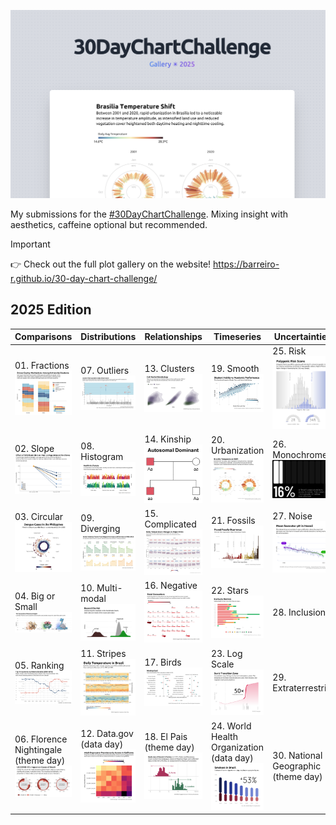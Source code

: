 ![cover](cover.jpg)

My submissions for the [#30DayChartChallenge](https://github.com/30DayChartChallenge). Mixing insight with aesthetics, caffeine optional but recommended.

> [!IMPORTANT]  
> 👉 Check out the full plot gallery on the website!
> https://barreiro-r.github.io/30-day-chart-challenge/

## 2025 Edition 

| Comparisons                                                          | Distributions                                             | Relationships          | Timeseries                                      | Uncertainties                           |
|----------------------------------------------------------------------|-----------------------------------------------------------|------------------------|-------------------------------------------------|-----------------------------------------|
| 01. Fractions ![day1](/2025/images/day01.png)                        | 07. Outliers ![day7](/2025/images/day07.png)             | 13. Clusters  ![day13](/2025/images/day13.png)  | 19. Smooth ![day19](/2025/images/day19.png)                                     | 25. Risk ![day25](/2025/images/day25.png)                               |
| 02. Slope ![day2](/2025/images/day02.png)                            | 08. Histogram ![day8](/2025/images/day08.png)            | 14. Kinship ![day14](/2025/images/day14.png)             | 20. Urbanization ![day20](/2025/images/day20.png)                               | 26. Monochrome  ![day26](/2025/images/day26.png)                        |
| 03. Circular ![day3](/2025/images/day03.png)                         | 09. Diverging ![day9](/2025/images/day09.png)            | 15. Complicated ![day15](/2025/images/day15.png)         | 21. Fossils ![day21](/2025/images/day21.png)                                     | 27. Noise  ![day27](/2025/images/day27.png)                             |
| 04. Big or Small ![day4](/2025/images/day04.png)                     | 10. Multi-modal  ![day10](/2025/images/day10.png)        | 16. Negative  ![day16](/2025/images/day16.png) | 22. Stars  ![day22](/2025/images/day22.png)                                     | 28. Inclusion                           |
| 05. Ranking ![day5](/2025/images/day05.png)                          | 11. Stripes ![day11](/2025/images/day11.png)             | 17. Birds  ![day17](/2025/images/day17.png)  | 23. Log Scale ![day23](/2025/images/day23.png)                                  | 29. Extraterrestrial                    |
| 06. Florence Nightingale (theme day) ![day6](/2025/images/day06.png) | 12. Data.gov (data day) ![day12](/2025/images/day12.png) | 18. El Pais (theme day) ![day18](/2025/images/day18.png)| 24. World Health Organization (data day) ![day24](/2025/images/day24.png)       | 30. National Geographic (theme day)     |